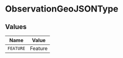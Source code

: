 # ObservationGeoJSONType


## Values

| Name      | Value     |
| --------- | --------- |
| `FEATURE` | Feature   |